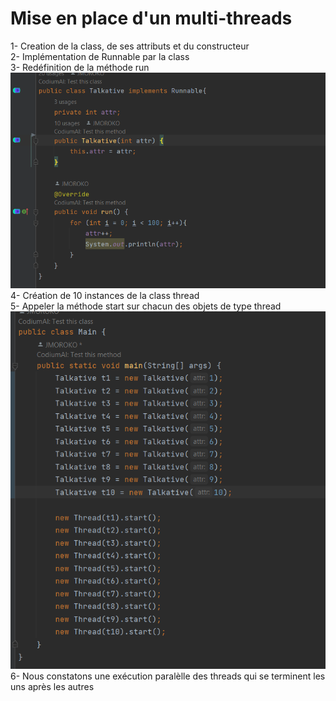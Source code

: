 <h1>Mise en place d'un multi-threads</h1>
1- Creation de la class, de ses attributs et du constructeur  <br>
2- Implémentation de Runnable par la class <br>
3- Redéfinition de la méthode run  <br>
<img src="assets/exo1/class.png" alt="">
4- Création de 10 instances de la class thread <br>
5- Appeler la méthode start sur chacun des objets de type thread
<img src="assets/exo1/2.png" alt="">
6- Nous constatons une exécution paralèlle des threads qui se terminent les uns après les autres
